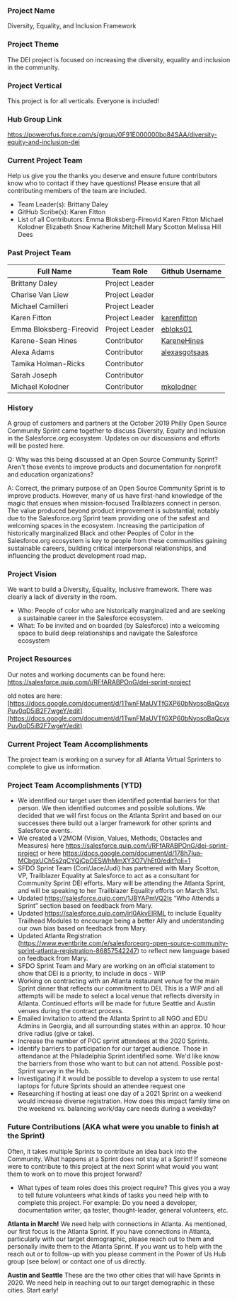 ### Project Name
Diversity, Equality, and Inclusion Framework

### Project Theme
The DEI project is focused on increasing the diversity, equality and inclusion in the community.

### Project Vertical
This project is for all verticals. Everyone is included!

### Hub Group Link
https://powerofus.force.com/s/group/0F91E000000bo84SAA/diversity-equity-and-inclusion-dei

### Current Project Team

Help us give you the thanks you deserve and ensure future contributors know who to contact if they have questions! Please ensure that all contributing members of the team are included.
* Team Leader(s): Brittany Daley
* GitHub Scribe(s): Karen Fitton
* List of all Contributors:
    Emma Bloksberg-Fireovid
    Karen Fitton
    Michael Kolodner
    Elizabeth Snow
    Katherine Mitchell
    Mary Scotton
    Melissa Hill Dees

### Past Project Team

Full Name | Team Role | Github Username
------------ | ------------- | -------------
Brittany Daley | Project Leader
Charise Van Liew | Project Leader
Michael Camilleri | Project Leader
Karen Fitton | Project Leader | [karenfitton](https://github.com/karenfitton)
Emma Bloksberg-Fireovid | Project Leader | [ebloks01](https://github.com/ebloks01)
Karene-Sean Hines | Contributor | [KareneHines](https://github.com/KareneHines)
Alexa Adams | Contributor | [alexasgotsaas](https://github.com/alexasgotsaas)
Tamika Holman-Ricks | Contributor
Sarah Joseph | Contributor
Michael Kolodner | Contributor | [mkolodner](https://github.com/mkolodner)

### History

A group of customers and partners at the October 2019 Philly Open Source Community Sprint came together to discuss Diversity, Equity and Inclusion in the Salesforce.org ecosystem. Updates on our discussions and efforts will be posted here.

Q: Why was this being discussed at an Open Source Community Sprint? Aren't those events to improve products and documentation for nonprofit and education organizations?

A: Correct, the primary purpose of an Open Source Community Sprint is to improve products. However, many of us have first-hand knowledge of the magic that ensues when mission-focused Trailblazers connect in person. The value produced beyond product improvement is substantial; notably due to the Salesforce.org Sprint team providing one of the safest and welcoming spaces in the ecosystem. Increasing the participation of historically marginalized Black and other Peoples of Color in the Salesforce.org ecosystem is key to people from these communities gaining sustainable careers, building critical interpersonal relationships, and influencing the product development road map.

### Project Vision

We want to build a Diversity, Equality, Inclusive framework. There was clearly a lack of diversity in the room.

*   Who: People of color who are historically marginalized and are seeking a sustainable career in the Salesforce ecosystem.
*   What: To be invited and on boarded (by Salesforce) into a welcoming space to build deep relationships and navigate the Salesforce ecosystem

### Project Resources 
Our notes and working documents can be found here: https://salesforce.quip.com/i/RFfARABPOnG/dei-sprint-project

old notes are here:
[https://docs.google.com/document/d/1TwnFMaUVTfGXP60bNyosoBaQcyxPuv0qD5iB2F7wgeY/edit](https://docs.google.com/document/d/1TwnFMaUVTfGXP60bNyosoBaQcyxPuv0qD5iB2F7wgeY/edit)

### Current Project Team Accomplishments
The project team is working on a survey for all Atlanta Virtual Sprinters to complete to give us information.

### Project Team Accomplishments (YTD)

* We identified our target user then identified potential barriers for that person. We then identified outcomes and possible solutions. We decided that we will first focus on the Atlanta Sprint and based on our successes there build out a larger framework for other sprints and Salesforce events.
* We created a V2MOM (Vision, Values, Methods, Obstacles and Measures) here https://salesforce.quip.com/i/RFfARABPOnG/dei-sprint-project or here https://docs.google.com/document/d/178h7Iua-MCbgxUCh5s2qCYQjCpOESWhMmXY3O7VhEt0/edit?pli=1
* SFDO Sprint Team (Cori/Jace/Judi) has partnered with Mary Scotton, VP, Trailblazer Equality at Salesforce to act as a consultant for Community Sprint DEI efforts. Mary will be attending the Atlanta Sprint, and will be speaking to her Trailblazer Equality efforts on March 31st.
* Updated https://salesforce.quip.com/1JBYAPmVQ2Is “Who Attends a Sprint” section based on feedback from Mary. 
* Updated https://salesforce.quip.com/irl0AkvElRML to include Equality Trailhead Modules to encourage being a better Ally and understanding our own bias based on feedback from Mary. 
* Updated Atlanta Registration (https://www.eventbrite.com/e/salesforceorg-open-source-community-sprint-atlanta-registration-86857542247) to reflect new language based on feedback from Mary. 
* SFDO Sprint Team and Mary are working on an official statement to show that DEI is a priority, to include in docs - WIP
* Working on contracting with an Atlanta restaurant venue for the main Sprint dinner that reflects our commitment to DEI. This is a WIP and all attempts will be made to select a local venue that reflects diversity in Atlanta. Continued efforts will be made for future Seattle and Austin venues during the contract process.
* Emailed invitation to attend the Atlanta Sprint to all NGO and EDU Admins in Georgia, and all surrounding states within an approx. 10 hour drive radius (give or take). 
* Increase the number of POC sprint attendees at the 2020 Sprints.  
* Identify barriers to participation for our target audience. Those in attendance at the Philadelphia Sprint identified some. We'd like know the barriers from those who want to but can not attend. Possible post-Sprint survey in the Hub. 
* Investigating if it would be possible to develop a system to use rental laptops for future Sprints should an attendee request one
* Researching if hosting at least one day of a 2021 Sprint on a weekend would increase diverse registration. How does this impact family time on the weekend vs. balancing work/day care needs during a weekday?

### Future Contributions (AKA what were you unable to finish at the Sprint)

Often, it takes multiple Sprints to contribute an idea back into the Community. What happens at a Sprint does not stay at a Sprint! If someone were to contribute to this project at the next Sprint what would you want them to work on to move this project forward?<br>

* What types of team roles does this project require? This gives you a way to tell future volunteers what kinds of tasks you need help with to complete this project. For example: Do you need a developer, documentation writer, qa tester, thought-leader, general volunteers, etc.

**Atlanta in March!** We need help with connections in Atlanta. As mentioned, our first focus is the Atlanta Sprint. If you have connections in Atlanta, particularly with our target demographic, please reach out to them and personally invite them to the Atlanta Sprint. If you want us to help with the reach out or to follow-up with you please comment in the Power of Us Hub group (see below) or contact one of us directly.

**Austin and Seattle** These are the two other cities that will have Sprints in 2020. We need help in reaching out to our target demographic in these cities. Start early!
